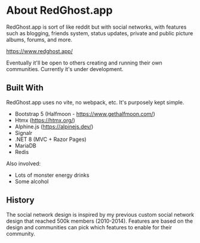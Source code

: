 # About RedGhost.app

RedGhost.app is sort of like reddit but with social networks, with features such as blogging, friends system, status updates, private and public picture albums, forums, and more.

https://www.redghost.app/

Eventually it'll be open to others creating and running their own communities. Currently it's under development.

## Built With

RedGhost.app uses no vite, no webpack, etc. It's purposely kept simple.

- Bootstrap 5 (Halfmoon - https://www.gethalfmoon.com/)
- Htmx (https://htmx.org/)
- Alphine.js (https://alpinejs.dev/)
- Signalr
- .NET 8 (MVC + Razor Pages)
- MariaDB
- Redis

Also involved:

- Lots of monster energy drinks
- Some alcohol

## History

The social network design is inspired by my previous custom social network design that reached 500k members (2010-2014). Features are based on the design and communities can pick which features to enable for their community.
